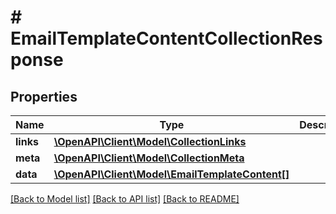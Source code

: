 # # EmailTemplateContentCollectionResponse

## Properties

Name | Type | Description | Notes
------------ | ------------- | ------------- | -------------
**links** | [**\OpenAPI\Client\Model\CollectionLinks**](CollectionLinks.md) |  | [optional]
**meta** | [**\OpenAPI\Client\Model\CollectionMeta**](CollectionMeta.md) |  | [optional]
**data** | [**\OpenAPI\Client\Model\EmailTemplateContent[]**](EmailTemplateContent.md) |  | [optional]

[[Back to Model list]](../../README.md#models) [[Back to API list]](../../README.md#endpoints) [[Back to README]](../../README.md)
